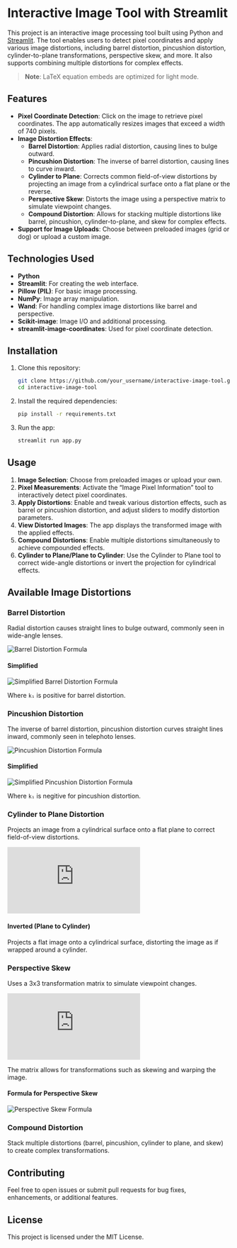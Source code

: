 # Interactive Image Tool with Streamlit

This project is an interactive image processing tool built using Python and [Streamlit](https://streamlit.io/). The tool enables users to detect pixel coordinates and apply various image distortions, including barrel distortion, pincushion distortion, cylinder-to-plane transformations, perspective skew, and more. It also supports combining multiple distortions for complex effects.

> **Note**: LaTeX equation embeds are optimized for light mode.

## Features

- **Pixel Coordinate Detection**: Click on the image to retrieve pixel coordinates. The app automatically resizes images that exceed a width of 740 pixels.
- **Image Distortion Effects**:
  - **Barrel Distortion**: Applies radial distortion, causing lines to bulge outward.
  - **Pincushion Distortion**: The inverse of barrel distortion, causing lines to curve inward.
  - **Cylinder to Plane**: Corrects common field-of-view distortions by projecting an image from a cylindrical surface onto a flat plane or the reverse.
  - **Perspective Skew**: Distorts the image using a perspective matrix to simulate viewpoint changes.
  - **Compound Distortion**: Allows for stacking multiple distortions like barrel, pincushion, cylinder-to-plane, and skew for complex effects.
- **Support for Image Uploads**: Choose between preloaded images (grid or dog) or upload a custom image.

## Technologies Used

- **Python**
- **Streamlit**: For creating the web interface.
- **Pillow (PIL)**: For basic image processing.
- **NumPy**: Image array manipulation.
- **Wand**: For handling complex image distortions like barrel and perspective.
- **Scikit-image**: Image I/O and additional processing.
- **streamlit-image-coordinates**: Used for pixel coordinate detection.

## Installation

1. Clone this repository:
    ```bash
    git clone https://github.com/your_username/interactive-image-tool.git
    cd interactive-image-tool
    ```

2. Install the required dependencies:
    ```bash
    pip install -r requirements.txt
    ```

3. Run the app:
    ```bash
    streamlit run app.py
    ```

## Usage

1. **Image Selection**: Choose from preloaded images or upload your own.
2. **Pixel Measurements**: Activate the “Image Pixel Information” tool to interactively detect pixel coordinates.
3. **Apply Distortions**: Enable and tweak various distortion effects, such as barrel or pincushion distortion, and adjust sliders to modify distortion parameters.
4. **View Distorted Images**: The app displays the transformed image with the applied effects.
5. **Compound Distortions**: Enable multiple distortions simultaneously to achieve compounded effects.
6. **Cylinder to Plane/Plane to Cylinder**: Use the Cylinder to Plane tool to correct wide-angle distortions or invert the projection for cylindrical effects.

## Available Image Distortions

### **Barrel Distortion**

Radial distortion causes straight lines to bulge outward, commonly seen in wide-angle lenses.

![Barrel Distortion Formula](https://latex.codecogs.com/png.image?\dpi{110}r'=r\cdot\left(1+k_1\cdot{r}^2+k_2\cdot{r}^4+k_3\cdot{r}^6\right))

#### **Simplified**

![Simplified Barrel Distortion Formula](https://latex.codecogs.com/png.image?\dpi{110}r'=r\cdot\left(1+k_1\cdot{r}^2\right))

Where `k₁` is positive for barrel distortion.

### **Pincushion Distortion**

The inverse of barrel distortion, pincushion distortion curves straight lines inward, commonly seen in telephoto lenses.

![Pincushion Distortion Formula](https://latex.codecogs.com/png.image?\dpi{110}r'=r\cdot\left(1+k_1\cdot{r}^2+k_2\cdot{r}^4+k_3\cdot{r}^6\right))

#### **Simplified**

![Simplified Pincushion Distortion Formula](https://latex.codecogs.com/png.image?\dpi{110}r'=r\cdot\left(1+k_1\cdot{r}^2\right))

Where `k₁` is negitive for pincushion distortion.

### **Cylinder to Plane Distortion**

Projects an image from a cylindrical surface onto a flat plane to correct field-of-view distortions.

![Cylinder to Plane Formula](https://latex.codecogs.com/png.latex?FOV%20%3D%20%5Cfrac%7B%5Ctext%7BLens%20Focal%20Length%7D%7D%7B%5Ctext%7BFilm%20Size%7D%7D%20%5Ctimes%20%5Cleft%28%5Cfrac%7B180%7D%7B%5Cpi%7D%5Cright%29)

#### **Inverted (Plane to Cylinder)**

Projects a flat image onto a cylindrical surface, distorting the image as if wrapped around a cylinder.

### **Perspective Skew**

Uses a 3x3 transformation matrix to simulate viewpoint changes.

![Perspective Skew Matrix Formula](https://latex.codecogs.com/png.latex?%5Cdpi%7B110%7D%5Cbegin%7Bpmatrix%7Dx%27%5C%5Cy%27%5C%5Cw%27%5Cend%7Bpmatrix%7D%3D%5Cbegin%7Bpmatrix%7Da%26b%26c%5C%5Cd%26e%26f%5C%5Cg%26h%261%5Cend%7Bpmatrix%7D%5Cbegin%7Bpmatrix%7Dx%5C%5Cy%5C%5C1%5Cend%7Bpmatrix%7D)

The matrix allows for transformations such as skewing and warping the image.

#### **Formula for Perspective Skew**

![Perspective Skew Formula](https://latex.codecogs.com/png.latex?\dpi{110}x'%3D\frac{a\cdot{x}+b\cdot{y}+c}{g\cdot{x}+h\cdot{y}+1},\quad{y}'=\frac{d\cdot{x}+e\cdot{y}+f}{g\cdot{x}+h\cdot{y}+1})

### **Compound Distortion**

Stack multiple distortions (barrel, pincushion, cylinder to plane, and skew) to create complex transformations.

## Contributing

Feel free to open issues or submit pull requests for bug fixes, enhancements, or additional features.

## License

This project is licensed under the MIT License.

